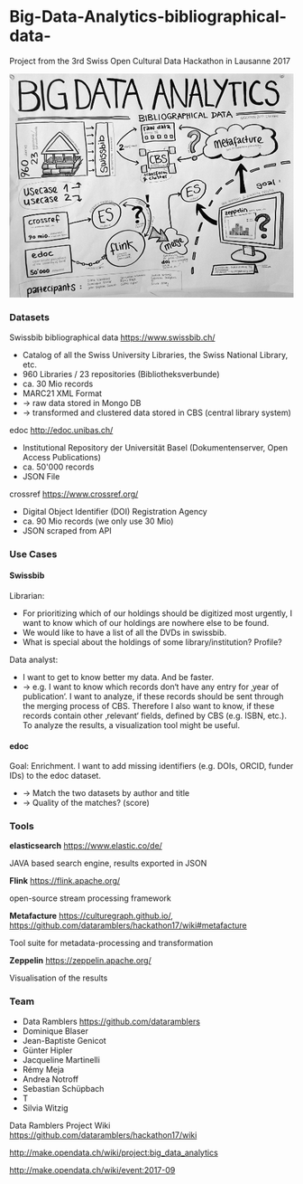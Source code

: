# Big-Data-Analytics-bibliographical-data-
Project from the 3rd Swiss Open Cultural Data Hackathon in Lausanne 2017

![Poster](Project-poster.jpg)

### Datasets

Swissbib bibliographical data https://www.swissbib.ch/
- Catalog of all the Swiss University Libraries, the Swiss National Library, etc.
- 960 Libraries / 23 repositories (Bibliotheksverbunde)
- ca. 30 Mio records
- MARC21 XML Format
- → raw data stored in Mongo DB
- → transformed and clustered data stored in CBS (central library system)

edoc http://edoc.unibas.ch/
- Institutional Repository der Universität Basel (Dokumentenserver, Open Access Publications)
- ca. 50'000 records
- JSON File

crossref https://www.crossref.org/
- Digital Object Identifier (DOI) Registration Agency
- ca. 90 Mio records (we only use 30 Mio)
- JSON scraped from API

### Use Cases
#### Swissbib

Librarian:

- For prioritizing which of our holdings should be digitized most urgently, I want to know which of our holdings are nowhere else to be found.
- We would like to have a list of all the DVDs in swissbib.
- What is special about the holdings of some library/institution? Profile?

Data analyst:

- I want to get to know better my data. And be faster.
- → e.g. I want to know which records don‘t have any entry for ‚year of publication‘. I want to analyze, if these records should be sent through the merging process of CBS. Therefore I also want to know, if these records contain other ‚relevant‘ fields, defined by CBS (e.g. ISBN, etc.). To analyze the results, a visualization tool might be useful.

#### edoc

Goal: Enrichment. I want to add missing identifiers (e.g. DOIs, ORCID, funder IDs) to the edoc dataset.
- → Match the two datasets by author and title
- → Quality of the matches? (score)

### Tools

**elasticsearch** https://www.elastic.co/de/

JAVA based search engine, results exported in JSON

**Flink** https://flink.apache.org/

open-source stream processing framework

**Metafacture** https://culturegraph.github.io/, https://github.com/dataramblers/hackathon17/wiki#metafacture

Tool suite for metadata-processing and transformation

**Zeppelin** https://zeppelin.apache.org/

Visualisation of the results

### Team
- Data Ramblers https://github.com/dataramblers
- Dominique Blaser
- Jean-Baptiste Genicot
- Günter Hipler
- Jacqueline Martinelli
- Rémy Meja
- Andrea Notroff
- Sebastian Schüpbach
- T
- Silvia Witzig


Data Ramblers Project Wiki https://github.com/dataramblers/hackathon17/wiki

http://make.opendata.ch/wiki/project:big_data_analytics

http://make.opendata.ch/wiki/event:2017-09
